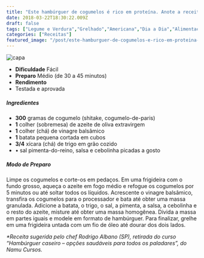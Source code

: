 ```yaml
---
title: "Este hambúrguer de cogumelos é rico em proteína. Anote a receita!"
date: 2018-03-22T18:30:22.009Z
draft: false
tags: ["Legume e Verdura","Grelhado","Americana","Dia a Dia","Alimentação vegana","Hambúrguer","Veganismo"]
categories: ["Receitas"]
featured_image: "/post/este-hamburguer-de-cogumelos-e-rico-em-proteina-anote-a-receita.51c586ab.jpg"
---
```


![capa](/post/este-hamburguer-de-cogumelos-e-rico-em-proteina-anote-a-receita.51c586ab.jpg)

*   **Dificuldade** Fácil
*   **Preparo** Médio (de 30 a 45 minutos)
*   **Rendimento**
*   Testada e aprovada
    

##### Ingredientes

*   **300** gramas de cogumelo (shitake, cogumelo-de-paris)
*   **1** colher (sobremesa) de azeite de oliva extravirgem
*   **1** colher (chá) de vinagre balsâmico
*   **1** batata pequena cortada em cubos
*   **3/4** xícara (chá) de trigo em grão cozido
*   • sal pimenta-do-reino, salsa e cebolinha picadas a gosto

##### Modo de Preparo

Limpe os cogumelos e corte-os em pedaços. Em uma frigideira com o fundo grosso, aqueça o azeite em fogo médio e refogue os cogumelos por 5 minutos ou até soltar todos os líquidos. Acrescente o vinagre balsâmico, transfira os cogumelos para o processador e bata até obter uma massa granulada. Adicione a batata, o trigo, o sal, a pimenta, a salsa, a cebolinha e o resto do azeite, misture até obter uma massa homogênea. Divida a massa em partes iguais e modele em formato de hambúrguer. Para finalizar, grelhe em uma frigideira untada com um fio de óleo até dourar dos dois lados.

_*Receita sugerida pelo chef Rodrigo Albano (SP), retirada do curso “Hambúrguer caseiro – opções saudáveis para todos os paladares”, do Namu Cursos._
